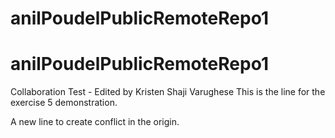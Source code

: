 # anilPoudelPublicRemoteRepo1

# anilPoudelPublicRemoteRepo1

Collaboration Test - Edited by Kristen Shaji Varughese
This is the line for the exercise 5 demonstration.

A new line to create conflict in the origin.
